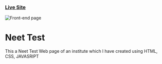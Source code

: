### [Live Site](https://jayant1139.github.io/neetTest/)
![Front-end page](https://i.ibb.co/gM3FgPk/Screenshot-2021-10-16-211352.jpg)
# Neet Test
This a Neet Test Web page of an institute which I have created using HTML, CSS, JAVASRIPT 

